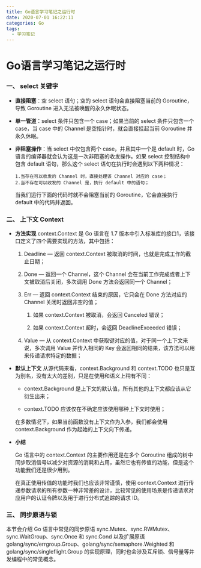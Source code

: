```yaml
---
title: Go语言学习笔记之运行时
date: 2020-07-01 16:22:11
categories: Go
tags:
  - 学习笔记
---
```


# Go语言学习笔记之运行时

### 一、 select 关键字

- **直接阻塞**：空 select 语句；空的 select 语句会直接阻塞当前的 Goroutine，导致 Goroutine 进入无法被唤醒的永久休眠状态。
- **单一管道**：select 条件只包含一个 case；如果当前的 select 条件只包含一个 case，当 case 中的 Channel 是空指针时，就会直接挂起当前 Goroutine 并永久休眠。
- **非阻塞操作**：当 select 中仅包含两个 case，并且其中一个是 default 时，Go 语言的编译器就会认为这是一次非阻塞的收发操作。如果 select 控制结构中包含 default 语句，那么这个 select 语句在执行时会遇到以下两种情况：

      1.当存在可以收发的 Channel 时，直接处理该 Channel 对应的 case；
      2.当不存在可以收发的 Channel 是，执行 default 中的语句；

    当我们运行下面的代码时就不会阻塞当前的 Goroutine，它会直接执行 default 中的代码并返回。

### 二、 上下文 Context

- **方法实现** context.Context 是 Go 语言在 1.7 版本中引入标准库的接口1，该接口定义了四个需要实现的方法，其中包括：

    1. Deadline — 返回 context.Context 被取消的时间，也就是完成工作的截止日期；

    2. Done — 返回一个 Channel，这个 Channel 会在当前工作完成或者上下文被取消后关闭，多次调用 Done 方法会返回同一个 Channel；

    3. Err — 返回 context.Context 结束的原因，它只会在 Done 方法对应的 Channel 关闭时返回非空的值；

        1. 如果 context.Context 被取消，会返回 Canceled 错误；
        
        2. 如果 context.Context 超时，会返回 DeadlineExceeded 错误；

    4. Value — 从 context.Context 中获取键对应的值，对于同一个上下文来说，多次调用 Value 并传入相同的 Key 会返回相同的结果，该方法可以用来传递请求特定的数据；

- **默认上下文** 从源代码来看，context.Background 和 context.TODO 也只是互为别名，没有太大的差别，只是在使用和语义上稍有不同：

    - context.Background 是上下文的默认值，所有其他的上下文都应该从它衍生出来；

    - context.TODO 应该仅在不确定应该使用哪种上下文时使用；

  在多数情况下，如果当前函数没有上下文作为入参，我们都会使用 context.Background 作为起始的上下文向下传递。

- **小结**

  Go 语言中的 context.Context 的主要作用还是在多个 Goroutine 组成的树中同步取消信号以减少对资源的消耗和占用，虽然它也有传值的功能，但是这个功能我们还是很少用到。

  在真正使用传值的功能时我们也应该非常谨慎，使用 context.Context 进行传递参数请求的所有参数一种非常差的设计，比较常见的使用场景是传递请求对应用户的认证令牌以及用于进行分布式追踪的请求 ID。

### 三、 同步原语与锁

本节会介绍 Go 语言中常见的同步原语 sync.Mutex、sync.RWMutex、sync.WaitGroup、sync.Once 和 sync.Cond 以及扩展原语 golang/sync/errgroup.Group、golang/sync/semaphore.Weighted 和 golang/sync/singleflight.Group 的实现原理，同时也会涉及互斥锁、信号量等并发编程中的常见概念。